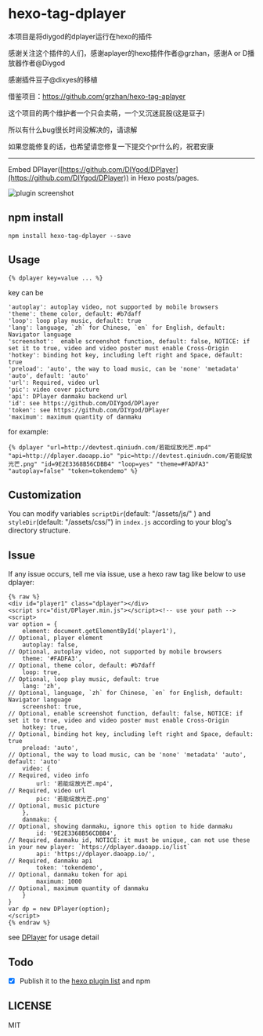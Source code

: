# hexo-tag-dplayer
本项目是将diygod的dplayer运行在hexo的插件

感谢关注这个插件的人们，感谢aplayer的hexo插件作者@grzhan，感谢A or D播放器作者@Diygod

感谢插件豆子@dixyes的移植

借鉴项目：https://github.com/grzhan/hexo-tag-aplayer

这个项目的两个维护者一个只会卖萌，一个又沉迷屁股(这是豆子)

所以有什么bug很长时间没解决的，请谅解

如果您能修复的话，也希望请您修复一下提交个pr什么的，祝君安康


---------------------------------------------



Embed DPlayer([https://github.com/DIYgod/DPlayer](https://github.com/DIYgod/DPlayer)) in Hexo posts/pages.

![plugin screenshot](https://static.morz.org/data/img/2016-05-24-07-31.png)



## npm install

	npm install hexo-tag-dplayer --save

## Usage

	{% dplayer key=value ... %}

key can be 

	'autoplay': autoplay video, not supported by mobile browsers
    'theme': theme color, default: #b7daff
	'loop': loop play music, default: true
    'lang': language, `zh` for Chinese, `en` for English, default: Navigator language
    'screenshot':  enable screenshot function, default: false, NOTICE: if set it to true, video and video poster must enable Cross-Origin
	'hotkey': binding hot key, including left right and Space, default: true
    'preload': 'auto', the way to load music, can be 'none' 'metadata' 'auto', default: 'auto'
    'url': Required, video url
	'pic': video cover picture
	'api': DPlayer danmaku backend url
	'id': see https://github.com/DIYgod/DPlayer
	'token': see https://github.com/DIYgod/DPlayer
    'maximum': maximum quantity of danmaku

for example:

	{% dplayer "url=http://devtest.qiniudn.com/若能绽放光芒.mp4" "api=http://dplayer.daoapp.io" "pic=http://devtest.qiniudn.com/若能绽放光芒.png" "id=9E2E3368B56CDBB4" "loop=yes" "theme=#FADFA3" "autoplay=false" "token=tokendemo" %}

## Customization

You can modify variables `scriptDir`(default: "/assets/js/" ) and `styleDir`(default: "/assets/css/") in `index.js` according to your blog's directory structure.

## Issue

If any issue occurs, tell me via issue, use a hexo raw tag like below to use dplayer:

    {% raw %}
    <div id="player1" class="dplayer"></div>
    <script src="dist/DPlayer.min.js"></script><!-- use your path -->
    <script>
    var option = {
        element: document.getElementById('player1'),                       // Optional, player element
        autoplay: false,                                                   // Optional, autoplay video, not supported by mobile browsers
        theme: '#FADFA3',                                                  // Optional, theme color, default: #b7daff
        loop: true,                                                        // Optional, loop play music, default: true
        lang: 'zh',                                                        // Optional, language, `zh` for Chinese, `en` for English, default: Navigator language
        screenshot: true,                                                  // Optional, enable screenshot function, default: false, NOTICE: if set it to true, video and video poster must enable Cross-Origin
        hotkey: true,                                                      // Optional, binding hot key, including left right and Space, default: true
        preload: 'auto',                                                   // Optional, the way to load music, can be 'none' 'metadata' 'auto', default: 'auto'
        video: {                                                           // Required, video info
            url: '若能绽放光芒.mp4',                                         // Required, video url
            pic: '若能绽放光芒.png'                                          // Optional, music picture
        },
        danmaku: {                                                         // Optional, showing danmaku, ignore this option to hide danmaku
            id: '9E2E3368B56CDBB4',                                        // Required, danmaku id, NOTICE: it must be unique, can not use these in your new player: `https://dplayer.daoapp.io/list`
            api: 'https://dplayer.daoapp.io/',                             // Required, danmaku api
            token: 'tokendemo',                                            // Optional, danmaku token for api
            maximum: 1000                                                  // Optional, maximum quantity of danmaku
        }
    }
    var dp = new DPlayer(option);
    </script>
    {% endraw %}
    
see [DPlayer](https://github.com/DIYgod/DPlayer) for usage detail

## Todo

- [x] Publish it to the [hexo plugin list](https://hexo.io/plugins) and npm

## LICENSE

MIT

